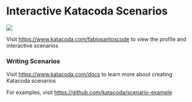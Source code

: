 # Interactive Katacoda Scenarios

[![](http://shields.katacoda.com/katacoda/fabiosantoscode/count.svg)](https://www.katacoda.com/fabiosantoscode "Get your profile on Katacoda.com")

Visit https://www.katacoda.com/fabiosantoscode to view the profile and interactive scenarios

### Writing Scenarios
Visit https://www.katacoda.com/docs to learn more about creating Katacoda scenarios

For examples, visit https://github.com/katacoda/scenario-example
